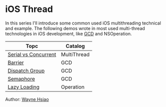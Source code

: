 # iOS Thread

In this series I'll introduce some common used iOS multithreading technical and example.
The following demos wrote in most used multi-thread technologies in iOS development, like <a href="https://developer.apple.com/documentation/DISPATCH/" target="_blank">GCD</a> and NSOperation.

|Topc|Catalog|
|--|--|
|[Serial vs Concurrent](serial_concurrent)|MultiThread|
|[Barrier](barrier)|GCD|
|[Dispatch Group](dispatch_group)|GCD|
|[Semaphore](semaphore)|GCD|
|[Lazy Loading](https://github.com/chronicqazxc/LazyLoading)|Operation|

Author: [Wayne Hsiao](mailto:chronicqazxc@gmail.com)
